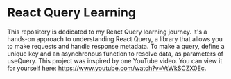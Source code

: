 # React Query Learning

This repository is dedicated to my React Query learning journey. It's a hands-on approach to understanding React Query, a library that allows you to make requests and handle response metadata. To make a query, define a unique key and an asynchronous function to resolve data, as parameters of useQuery. This project was inspired by one YouTube video. You can view it for yourself here: https://www.youtube.com/watch?v=VtWkSCZX0Ec.
